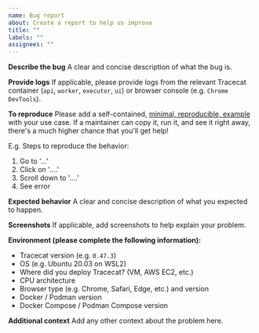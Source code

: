 ```yaml
---
name: Bug report
about: Create a report to help us improve
title: ""
labels: ""
assignees: ""
---
```


<!--
  Thank you for taking the time to contribute to Tracecat!

  Please provide a clear and concise description of the bug.
  If you're reporting a bug with a specific feature, please include a self-contained, [minimal, reproducible, example](https://stackoverflow.com/help/minimal-reproducible-example) with your use case.
  If a maintainer can copy it, run it, and see it right away, there's a much higher chance that you'll get help!
-->

**Describe the bug**
A clear and concise description of what the bug is.

**Provide logs**
If applicable, please provide logs from the relevant Tracecat container (`api`, `worker`, `executor`, `ui`) or browser console (e.g. `Chrome DevTools`).

**To reproduce**
Please add a self-contained, [minimal, reproducible, example](https://stackoverflow.com/help/minimal-reproducible-example) with your use case.
If a maintainer can copy it, run it, and see it right away, there's a much higher chance that you'll get help!

E.g. Steps to reproduce the behavior:

1. Go to '...'
2. Click on '....'
3. Scroll down to '....'
4. See error

**Expected behavior**
A clear and concise description of what you expected to happen.

**Screenshots**
If applicable, add screenshots to help explain your problem.

**Environment (please complete the following information):**

- Tracecat version (e.g. `0.47.3`)
- OS (e.g. Ubuntu 20.03 on WSL2)
- Where did you deploy Tracecat? (VM, AWS EC2, etc.)
- CPU architecture
- Browser type (e.g. Chrome, Safari, Edge, etc.) and version
- Docker / Podman version
- Docker Compose / Podman Compose version

**Additional context**
Add any other context about the problem here.
